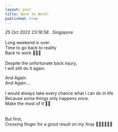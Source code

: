 ```yaml
---
layout: post
title: Back to Work!
published: true
---
```

_25 Oct 2022 23:16:58 . Singapore_
<br>
<br>
Long weekend is over. 
<br>
Time to go back to reality
<br>
Back to work 👩🏻‍💻
<br>
<br>
Despite the unfortunate back injury,
<br>
I will still do it again.
<br>
<!--more-->
And Again
<br>
And Again....
<br>
<br>
I would always take every chance what I can do in life
<br>
Because some things only happens once.
<br>
Make the most of it 👊🏼
<br>
<br>
<br>
But first,
<br>
Crossing finger for a good result on my Xray 🤞🏼🤞🏼🤞🏼

